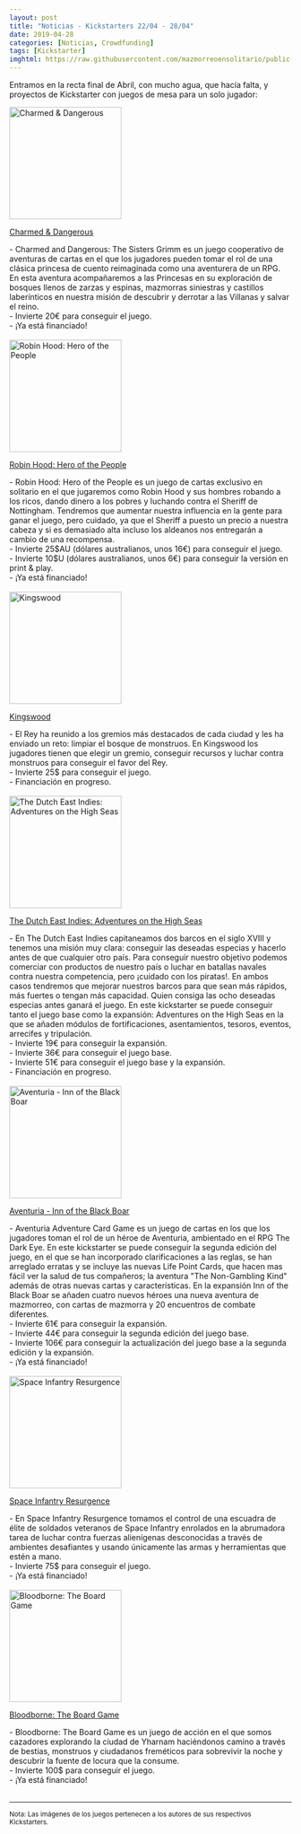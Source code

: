 ```yaml
---
layout: post
title: "Noticias - Kickstarters 22/04 - 28/04"
date: 2019-04-28
categories: [Noticias, Crowdfunding]
tags: [Kickstarter]
imghtml: https://raw.githubusercontent.com/mazmorreoensolitario/public-images/master/crowdfunding/crowdfunding-19-0422-0428.jpg
---
```


Entramos en la recta final de Abril, con mucho agua, que hacía falta, y 
proyectos de Kickstarter con juegos de mesa para un solo jugador:

<div class="row">
    <div class="col-md-3">
        <img width="200" height="200"
            src="https://ksr-ugc.imgix.net/assets/024/826/674/2ccb115a33481a386da0b2d8e479618e_original.jpg?ixlib=rb-1.1.0&w=680&fit=max&v=1555634389&auto=format&gif-q=50&q=92&s=e77aa1d91193f11248551a0e49fb21c4"
            class="img-thumbnail" alt="Charmed & Dangerous">
    </div>
    <div class="col-md-9">
        <p>
            <a target="_blank" 
                href="https://www.kickstarter.com/projects/th3rdworldstudios/charmed-and-dangerous-a-princess-adventure-game?ref=mazmorreoensolitario">
                 Charmed & Dangerous
            </a>
        </p>
           - Charmed and Dangerous: The Sisters Grimm es un juego cooperativo
           de aventuras de cartas en el que los jugadores pueden tomar el rol
           de una clásica princesa de cuento reimaginada como una aventurera de
           un RPG. En esta aventura acompañaremos a las Princesas en su
           exploración de bosques llenos de zarzas y espinas, mazmorras
           siniestras y castillos laberínticos en nuestra misión de descubrir y
           derrotar a las Villanas y salvar el reino.
           <br>
          - Invierte 20€ para conseguir el juego.
          <br>
          - ¡Ya está financiado!
    </div>
</div>
<br>

<div class="row">
    <div class="col-md-3">
        <img width="200" height="200"
            src="https://ksr-ugc.imgix.net/assets/024/880/054/407c616acc8e0fbd6815f85a851e4b1d_original.png?ixlib=rb-1.1.0&crop=faces&w=1024&h=576&fit=crop&v=1556059552&auto=format&frame=1&q=92&s=9357c8871eae663d4b5c99c6d1c16180"
            class="img-thumbnail" alt="Robin Hood: Hero of the People">
    </div>
    <div class="col-md-9">
        <p>
            <a target="_blank" 
                href="https://www.kickstarter.com/projects/1958460314/robin-hood-hero-of-the-people?ref=mazmorreoensolitario">
                 Robin Hood: Hero of the People
            </a>
        </p>
           - Robin Hood: Hero of the People es un juego de cartas exclusivo en
           solitario en el que jugaremos como Robin Hood y sus hombres robando
           a los ricos, dando dinero a los pobres y luchando contra el Sheriff
           de Nottingham. Tendremos que aumentar nuestra influencia en la gente
           para ganar el juego, pero cuidado, ya que el Sheriff a puesto un
           precio a nuestra cabeza y si es demasiado alta incluso los aldeanos
           nos entregarán a cambio de una recompensa.
           <br>
          - Invierte 25$AU (dólares australianos, unos 16€) para conseguir el
            juego.
            <br>
          - Invierte 10$U (dólares australianos, unos 6€) para conseguir la
          versión en print & play.
          <br>
          - ¡Ya está financiado!
    </div>
</div>
<br>

<div class="row">
    <div class="col-md-3">
        <img width="200" height="200"
            src="https://ksr-ugc.imgix.net/assets/024/801/662/e5c28307c1303c4a1ff4f2d4ebcd3e19_original.png?ixlib=rb-1.1.0&w=680&fit=max&v=1555475591&auto=format&gif-q=50&lossless=true&s=2c06813306efad8d8527f0d9013b903b"
            class="img-thumbnail" alt="Kingswood">
    </div>
    <div class="col-md-9">
        <p>
            <a target="_blank" 
                href="https://www.kickstarter.com/projects/chadelkins/kingswood?ref=mazmorreoensolitario">
                 Kingswood
            </a>
        </p>
           - El Rey ha reunido a los gremios más destacados de cada ciudad y
           les ha enviado un reto: limpiar el bosque de monstruos. En Kingswood
           los jugadores tienen que elegir un gremio, conseguir recursos y
           luchar contra monstruos para conseguir el favor del Rey.
           <br>
          - Invierte 25$ para conseguir el juego.
          <br>
          - Financiación en progreso.
    </div>
</div>
<br>


<div class="row">
    <div class="col-md-3">
        <img width="200" height="200"
            src="https://ksr-ugc.imgix.net/assets/024/344/327/acea6b87a9853d49e054649239cab5a3_original.png?ixlib=rb-1.1.0&w=680&fit=max&v=1552048477&auto=format&gif-q=50&lossless=true&s=c01a0af352a3aac6e6429c92758de693"
            class="img-thumbnail" alt="The Dutch East Indies: Adventures on the
            High Seas">
    </div>
    <div class="col-md-9">
        <p>
            <a target="_blank" 
                href="https://www.kickstarter.com/projects/martinlooij/the-dutch-east-indies-adventures-on-the-high-seas?ref=mazmorreoensolitario">
                 The Dutch East Indies: Adventures on the High Seas
            </a>
        </p>
           - En The Dutch East Indies capitaneamos dos barcos en el siglo XVIII
           y tenemos una misión muy clara: conseguir las deseadas especias y
           hacerlo antes de que cualquier otro país. Para conseguir nuestro
           objetivo podemos comerciar con productos de nuestro país o luchar en
           batallas navales contra nuestra competencia, pero ¡cuidado con los
           piratas!. En ambos casos tendremos que mejorar nuestros barcos para
           que sean más rápidos, más fuertes o tengan más capacidad. Quien
           consiga las ocho deseadas especias antes ganará el juego.
           En este kickstarter se puede conseguir tanto el juego base como la
           expansión: Adventures on the High Seas en la que se añaden módulos
           de fortificaciones, asentamientos, tesoros, eventos, arrecifes y
           tripulación.
           <br>
           - Invierte 19€ para conseguir la expansión.
           <br>
          - Invierte 36€ para conseguir el juego base.
          <br>
          - Invierte 51€ para conseguir el juego base y la expansión.
            <br>
          - Financiación en progreso.
    </div>
</div>
<br>

<div class="row">
    <div class="col-md-3">
        <img width="200" height="200"
            src="https://ksr-ugc.imgix.net/assets/024/816/636/e02246c1df4335d4dbf062eacaeee60d_original.png?ixlib=rb-1.1.0&w=680&fit=max&v=1555576398&auto=format&gif-q=50&lossless=true&s=50977667df938e7828bdaae3854354d5"
            class="img-thumbnail" alt="Aventuria - Inn of the Black Boar">
    </div>
    <div class="col-md-9">
        <p>
            <a target="_blank" 
                href="https://www.kickstarter.com/projects/ulissesspiele/aventuria-inn-of-the-black-boar-0?ref=mazmorreoensolitario">
                 Aventuria - Inn of the Black Boar
            </a>
        </p>
           - Aventuria Adventure Card Game es un juego de cartas en los que los
           jugadores toman el rol de un héroe de Aventuria, ambientado en el
           RPG The Dark Eye. En este kickstarter se puede conseguir la segunda
           edición del juego, en el que se han incorporado clarificaciones a
           las reglas, se han arreglado erratas y se incluye las nuevas Life
           Point Cards, que hacen mas fácil ver la salud de tus compañeros; la
           aventura "The Non-Gambling Kind" además de otras nuevas cartas y
           características. En la expansión Inn of the Black Boar se añaden
           cuatro nuevos héroes una nueva aventura de mazmorreo, con cartas de
           mazmorra y 20 encuentros de combate diferentes. 
           <br>
           - Invierte 61€ para conseguir la expansión.
           <br>
           - Invierte 44€ para conseguir la segunda edición del juego base.
           <br>
           - Invierte 106€ para conseguir la actualización del juego base a la
            segunda edición y la expansión.
            <br>
          - ¡Ya está financiado!
    </div>
</div>
<br>

<div class="row">
    <div class="col-md-3">
        <img width="200" height="200"
            src="https://ksr-ugc.imgix.net/assets/024/883/422/2b550f2e8a489f49fb83c28c810c0bdb_original.jpg?ixlib=rb-1.1.0&w=680&fit=max&v=1556083319&auto=format&gif-q=50&q=92&s=c10dc4c3aee45c9625c2455b1b45ae68"
            class="img-thumbnail" alt="Space Infantry Resurgence">
    </div>
    <div class="col-md-9">
        <p>
            <a target="_blank" 
                href="https://www.kickstarter.com/projects/lnlp/space-infantry-resurgence?ref=mazmorreoensolitario">
                 Space Infantry Resurgence
            </a>
        </p>
            - En Space Infantry Resurgence tomamos el control de una escuadra
           de élite de soldados veteranos de Space Infantry enrolados en la
           abrumadora tarea de luchar contra fuerzas alienígenas desconocidas a
           través de ambientes desafiantes y usando únicamente las armas y
           herramientas que estén a mano.
           <br>
           - Invierte 75$ para conseguir el juego.
            <br>
          - ¡Ya está financiado!
    </div>
</div>
<br>

<div class="row">
    <div class="col-md-3">
        <img width="200" height="200"
            src="https://ksr-ugc.imgix.net/assets/024/855/947/cd0645f4f6d4f7964f10e51f72296b64_original.jpg?ixlib=rb-1.1.0&w=680&fit=max&v=1555902117&auto=format&gif-q=50&q=92&s=859356b9d0a09b758c633084d6bd6740"
            class="img-thumbnail" alt="Bloodborne: The Board Game">
    </div>
    <div class="col-md-9">
        <p>
            <a target="_blank" 
                href="https://www.kickstarter.com/projects/cmon/bloodborne-the-board-game?ref=mazmorreoensolitario">
                 Bloodborne: The Board Game
            </a>
        </p>
            - Bloodborne: The Board Game es un juego de acción en el que somos
           cazadores explorando la ciudad de Yharnam haciéndonos camino a
           través de bestias, monstruos y ciudadanos freméticos para sobrevivir
           la noche y descubrir la fuente de locura que la consume. 
           <br>
           - Invierte 100$ para conseguir el juego.
            <br>
          - ¡Ya está financiado!
    </div>
</div>
<br>


<hr>

<small>Nota: Las imágenes de los juegos pertenecen a los autores de sus
respectivos Kickstarters.</small>
